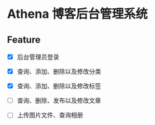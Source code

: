 # Athena 博客后台管理系统

## Feature

- [x] 后台管理员登录
- [x] 查询、添加、删除以及修改分类
- [x] 查询、添加、删除以及修改标签
- [ ] 查询、删除、发布以及修改文章
- [ ] 上传图片文件、查询相册


